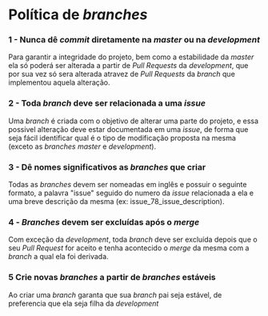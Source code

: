 # Política de _branches_

### 1 - Nunca dê _commit_ diretamente na _master_ ou na _development_
  Para garantir a integridade do projeto, bem como a estabilidade da _master_ ela só poderá ser alterada a partir de _Pull Requests_ da _development_, que por sua vez só sera alterada atravez de _Pull Requests_ da _branch_ que implementou aquela alteração.

### 2 - Toda _branch_ deve ser relacionada a uma _issue_
  Uma _branch_ é criada com o objetivo de alterar uma parte do projeto, e essa possivel alteração deve estar documentada em uma _issue_, de forma que seja fácil identificar qual é o tipo de modificação proposta na mesma (exceto as _branches_ _master_ e _development_).  

### 3 - Dê nomes significativos as _branches_ que criar
  Todas as _branches_ devem ser nomeadas em inglês e possuir o seguinte formato, a palavra "issue" seguido do numero da _issue_ relacionada a ela e uma breve descrição da mesma (ex: issue_78_issue_description).


### 4 - _Branches_ devem ser excluídas após o _merge_
  Com exceção da _development_, toda _branch_ deve ser excluída depois que o seu _Pull Request_ for aceito  e tenha acontecido o _merge_ da mesma com a _branch_ a qual ela foi derivada.

### 5 Crie novas _branches_ a partir de _branches_ estáveis
  Ao criar uma _branch_ garanta que sua _branch_ pai seja estável, de preferencia que ela seja filha da _development_
